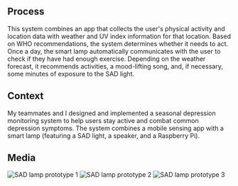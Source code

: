 ## Process
This system combines an app that collects the user's physical activity and location data with weather and UV index information for that location. Based on WHO recommendations, the system determines whether it needs to act. Once a day, the smart lamp automatically communicates with the user to check if they have had enough exercise. Depending on the weather forecast, it recommends activities, a mood-lifting song, and, if necessary, some minutes of exposure to the SAD light.

## Context
My teammates and I designed and implemented a seasonal depression monitoring system to help users stay active and combat common depression symptoms. The system combines a mobile sensing app with a smart lamp (featuring a SAD light, a speaker, and a Raspberry Pi).

## Media
![SAD lamp prototype 1](/images/sad1.jpeg)
![SAD lamp prototype 2](/images/sad2.png)
![SAD lamp prototype 3](/images/sad3.jpeg)